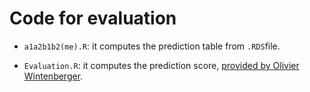 # Code for evaluation

- `a1a2b1b2(me).R`: it computes the prediction table from `.RDS`file.

- `Evaluation.R`: it computes the prediction score, [provided by Olivier Wintenberger](http://wintenberger.fr).